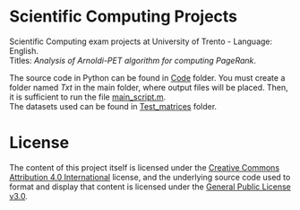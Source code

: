 # Scientific Computing Projects
Scientific Computing exam projects at University of Trento - Language: English. <br>
Titles: <em>Analysis of Arnoldi-PET algorithm for computing PageRank</em>.

The source code in Python can be found in [Code](https://github.com/letizia-dachille/scientific-computing-project/blob/main/Code/) folder. You must create a folder named <em>Txt</em> in the main folder, where output files will be placed.
Then, it is sufficient to run the file [main_script.m](https://github.com/letizia-dachille/scientific-computing-project/blob/main/Code/main_script.m).<br>
The datasets used can be found in [Test_matrices](https://github.com/letizia-dachille/scientific-computing-project/blob/main/Test_matrices/) folder. 

# License
The content of this project itself is licensed under the [Creative Commons Attribution 4.0 International](https://creativecommons.org/licenses/by/4.0/) license, and the underlying source code used to format and display that content is licensed under the [General Public License v3.0](https://github.com/letizia-dachille/scientific-computing-project/blob/main/LICENSE).
